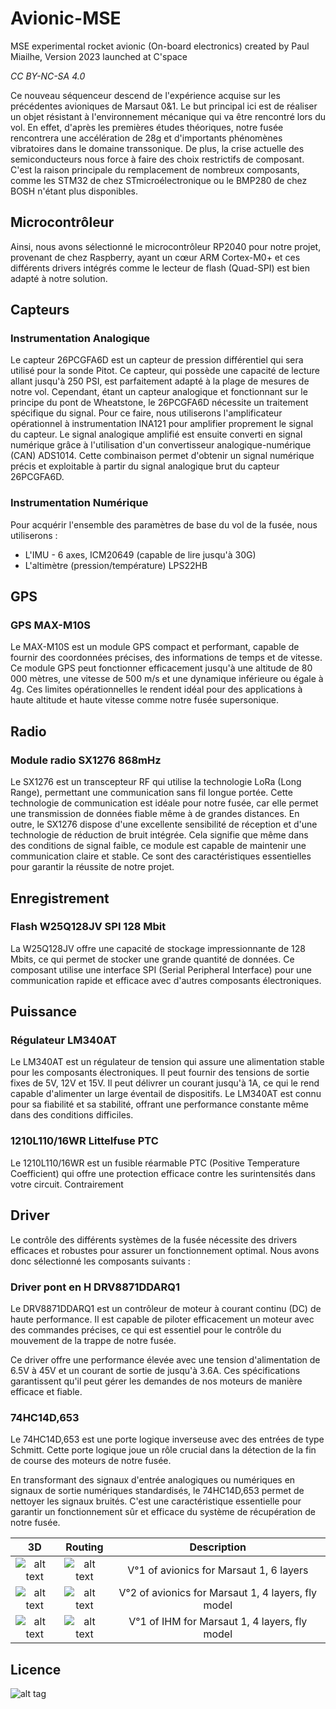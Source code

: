 # Avionic-MSE
MSE experimental rocket avionic (On-board electronics) created by Paul Miailhe, Version 2023 launched at C'space

*CC BY-NC-SA 4.0*

Ce nouveau séquenceur descend de l'expérience acquise sur les précédentes avioniques de Marsaut 0&1. Le but principal ici est de réaliser un objet résistant à l'environnement mécanique qui va être rencontré lors du vol. En effet, d'après les premières études théoriques, notre fusée rencontrera une accélération de 28g et d'importants phénomènes vibratoires dans le domaine transsonique. De plus, la crise actuelle des semiconducteurs nous force à faire des choix restrictifs de composant. C'est la raison principale du remplacement de nombreux composants, comme les STM32 de chez STmicroélectronique ou le BMP280 de chez BOSH n'étant plus disponibles. 

## Microcontrôleur

Ainsi, nous avons sélectionné le microcontrôleur RP2040 pour notre projet, provenant de chez Raspberry, ayant un cœur ARM Cortex-M0+ et ces différents drivers intégrés comme le lecteur de flash (Quad-SPI) est bien adapté à notre solution.

## Capteurs

### Instrumentation Analogique

Le capteur 26PCGFA6D est un capteur de pression différentiel qui sera utilisé pour la sonde Pitot. Ce capteur, qui possède une capacité de lecture allant jusqu'à 250 PSI, est parfaitement adapté à la plage de mesures de notre vol. Cependant, étant un capteur analogique et fonctionnant sur le principe du pont de Wheatstone, le 26PCGFA6D nécessite un traitement spécifique du signal. Pour ce faire, nous utiliserons l'amplificateur opérationnel à instrumentation INA121 pour amplifier proprement le signal du capteur. Le signal analogique amplifié est ensuite converti en signal numérique grâce à l'utilisation d'un convertisseur analogique-numérique (CAN) ADS1014. Cette combinaison permet d'obtenir un signal numérique précis et exploitable à partir du signal analogique brut du capteur 26PCGFA6D.

### Instrumentation Numérique

Pour acquérir l'ensemble des paramètres de base du vol de la fusée, nous utiliserons :

- L'IMU - 6 axes, ICM20649 (capable de lire jusqu'à 30G)
- L'altimètre (pression/température) LPS22HB

## GPS

### GPS MAX-M10S

Le MAX-M10S est un module GPS compact et performant, capable de fournir des coordonnées précises, des informations de temps et de vitesse. Ce module GPS peut fonctionner efficacement jusqu'à une altitude de 80 000 mètres, une vitesse de 500 m/s et une dynamique inférieure ou égale à 4g. Ces limites opérationnelles le rendent idéal pour des applications à haute altitude et haute vitesse comme notre fusée supersonique.

## Radio

### Module radio SX1276 868mHz

Le SX1276 est un transcepteur RF qui utilise la technologie LoRa (Long Range), permettant une communication sans fil longue portée. Cette technologie de communication est idéale pour notre fusée, car elle permet une transmission de données fiable même à de grandes distances. En outre, le SX1276 dispose d'une excellente sensibilité de réception et d'une technologie de réduction de bruit intégrée. Cela signifie que même dans des conditions de signal faible, ce module est capable de maintenir une communication claire et stable. Ce sont des caractéristiques essentielles pour garantir la réussite de notre projet.

## Enregistrement

### Flash W25Q128JV SPI 128 Mbit

La W25Q128JV offre une capacité de stockage impressionnante de 128 Mbits, ce qui permet de stocker une grande quantité de données. Ce composant utilise une interface SPI (Serial Peripheral Interface) pour une communication rapide et efficace avec d'autres composants électroniques.

## Puissance

### Régulateur LM340AT

Le LM340AT est un régulateur de tension qui assure une alimentation stable pour les composants électroniques. Il peut fournir des tensions de sortie fixes de 5V, 12V et 15V. Il peut délivrer un courant jusqu'à 1A, ce qui le rend capable d'alimenter un large éventail de dispositifs. Le LM340AT est connu pour sa fiabilité et sa stabilité, offrant une performance constante même dans des conditions difficiles.

### 1210L110/16WR Littelfuse PTC

Le 1210L110/16WR est un fusible réarmable PTC (Positive Temperature Coefficient) qui offre une protection efficace contre les surintensités dans votre circuit. Contrairement

## Driver

Le contrôle des différents systèmes de la fusée nécessite des drivers efficaces et robustes pour assurer un fonctionnement optimal. Nous avons donc sélectionné les composants suivants :

### Driver pont en H DRV8871DDARQ1

Le DRV8871DDARQ1 est un contrôleur de moteur à courant continu (DC) de haute performance. Il est capable de piloter efficacement un moteur avec des commandes précises, ce qui est essentiel pour le contrôle du mouvement de la trappe de notre fusée.

Ce driver offre une performance élevée avec une tension d'alimentation de 6.5V à 45V et un courant de sortie de jusqu'à 3.6A. Ces spécifications garantissent qu'il peut gérer les demandes de nos moteurs de manière efficace et fiable.

### 74HC14D,653

Le 74HC14D,653 est une porte logique inverseuse avec des entrées de type Schmitt. Cette porte logique joue un rôle crucial dans la détection de la fin de course des moteurs de notre fusée.

En transformant des signaux d'entrée analogiques ou numériques en signaux de sortie numériques standardisés, le 74HC14D,653 permet de nettoyer les signaux bruités. C'est une caractéristique essentielle pour garantir un fonctionnement sûr et efficace du système de récupération de notre fusée.



| 3D | Routing  | Description |
|:---:|:---:|:---:|
| ![alt text](https://github.com/axpaul/Avionic-Marsaut1/blob/main/Image/MS1-3D%20V1.png) | ![alt text](https://github.com/axpaul/Avionic-Marsaut1/blob/main/Image/MS1-routage%20V1.png) | V°1 of avionics for Marsaut 1, 6 layers |
| ![alt text](https://github.com/axpaul/Avionic-Marsaut1/blob/main/Image/MS1-3D%20V2.png) | ![alt text](https://github.com/axpaul/Avionic-Marsaut1/blob/main/Image/MS1-routage%20N%C2%B03%20V2.png) | V°2 of avionics for Marsaut 1, 4 layers, fly model |
| ![alt text](https://github.com/axpaul/Avionic-Marsaut1/blob/main/Image/MSA-IHM-3D.png)  |  ![alt text](https://github.com/axpaul/Avionic-Marsaut1/blob/main/Image/MS1-IHM-routage.png) | V°1 of IHM for Marsaut 1, 4 layers, fly model |

## Licence 

![alt tag](https://github.com/axpaul/Avionic-Marsaut1/blob/main/Cc-by-nc-sa_icon.svg.png)
